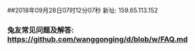 ##2018年09月28日07时12分07秒 新址: 159.65.113.152
### 兔友常见问题及解答: https://github.com/wanggonging/d/blob/w/FAQ.md
